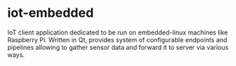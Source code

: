 # iot-embedded
IoT client application dedicated to be run on embedded-linux machines like Raspberry Pi. 
Written in Qt, provides system of configurable endpoints and pipelines allowing to gather sensor data and forward it to server via various ways.
